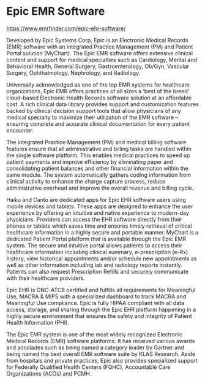 # Epic EMR Software

<https://www.emrfinder.com/epic-ehr-software/>

Developed by Epic Systems Corp, Epic is an Electronic Medical Records (EMR) software with an integrated Practice Management (PM) and Patient Portal solution (MyChart). The Epic EMR software offers extensive clinical content and support for medical specialties such as Cardiology, Mental and Behavioral Health, General Surgery, Gastroenterology, Ob/Gyn, Vascular Surgery, Ophthalmology, Nephrology, and Radiology.

Universally acknowledged as one of the top EMR systems for healthcare organizations, Epic EMR offers practices of all sizes a ‘best of the breed’ cloud-based Electronic Health Records software solution at an affordable cost. A rich clinical data library provides support and customization features backed by clinical decision support tools that allow physicians of any medical specialty to maximize their utilization of the EMR software – ensuring complete and accurate clinical documentation for every patient encounter.

The integrated Practice Management (PM) and medical billing software features ensure that all administrative and billing tasks are handled within the single software platform. This enables medical practices to speed up patient payments and improve efficiency by eliminating paper and consolidating patient balances and other financial information within the same module. The system automatically gathers coding information from clinical activity to enhance the charge capture process, reduce administrative overhead and improve the overall revenue and billing cycle.

Haiku and Canto are dedicated apps for Epic EHR software users using mobile devices and tablets. These apps are designed to enhance the user experience by offering an intuitive and native experience to modern-day physicians. Providers can access the EHR software directly from their phones or tablets which saves time and ensures timely retrieval of critical healthcare information in a highly secure and portable manner. MyChart is a dedicated Patient Portal platform that is available through the Epic EMR system. The secure and intuitive portal allows patients to access their healthcare information including clinical summary, e-prescription (e-Rx) history, view historical appointments and/or schedule new appointments as well as other information including lab and radiology reports instantly. Patients can also request Prescription Refills and securely communicate with their healthcare providers.

Epic EHR is ONC-ATCB certified and fulfills all requirements for Meaningful Use, MACRA & MIPS with a specialized dashboard to track MACRA and Meaningful Use compliance. Epic is fully HIPAA compliant with all data access, storage, and sharing through the Epic EHR platform happening in a highly secure environment that ensures the safety and integrity of Patient Health Information (PHI).

The Epic EMR system is one of the most widely recognized Electronic Medical Records (EMR) software platforms. It has received various awards and accolades such as being named a category leader by Gartner and being named the best overall EMR software suite by KLAS Research. Aside from hospitals and private practices, Epic also provides specialized support for Federally Qualified Health Centers (FQHC), Accountable Care Organizations (ACOs) and PCMH.
